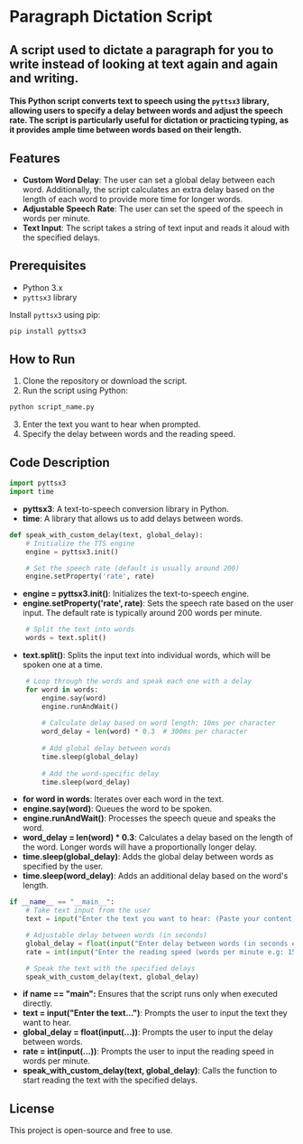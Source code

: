 # Paragraph Dictation Script
## A script used to dictate a paragraph for you to write instead of looking at text again and again and writing.
#### This Python script converts text to speech using the `pyttsx3` library, allowing users to specify a delay between words and adjust the speech rate. The script is particularly useful for dictation or practicing typing, as it provides ample time between words based on their length.

## Features

- **Custom Word Delay**: The user can set a global delay between each word. Additionally, the script calculates an extra delay based on the length of each word to provide more time for longer words.
- **Adjustable Speech Rate**: The user can set the speed of the speech in words per minute.
- **Text Input**: The script takes a string of text input and reads it aloud with the specified delays.

## Prerequisites

- Python 3.x
- `pyttsx3` library

Install `pyttsx3` using pip:

```bash
pip install pyttsx3
```

## How to Run

1. Clone the repository or download the script.
2. Run the script using Python:

```bash
python script_name.py
```

3. Enter the text you want to hear when prompted.
4. Specify the delay between words and the reading speed.

## Code Description

```python
import pyttsx3
import time
```

- **pyttsx3**: A text-to-speech conversion library in Python.
- **time**: A library that allows us to add delays between words.

```python
def speak_with_custom_delay(text, global_delay):
    # Initialize the TTS engine
    engine = pyttsx3.init()

    # Set the speech rate (default is usually around 200)
    engine.setProperty('rate', rate)
```

- **engine = pyttsx3.init()**: Initializes the text-to-speech engine.
- **engine.setProperty('rate', rate)**: Sets the speech rate based on the user input. The default rate is typically around 200 words per minute.

```python
    # Split the text into words
    words = text.split()
```

- **text.split()**: Splits the input text into individual words, which will be spoken one at a time.

```python
    # Loop through the words and speak each one with a delay
    for word in words:
        engine.say(word)
        engine.runAndWait()
        
        # Calculate delay based on word length: 10ms per character
        word_delay = len(word) * 0.3  # 300ms per character
        
        # Add global delay between words
        time.sleep(global_delay)
        
        # Add the word-specific delay
        time.sleep(word_delay)
```

- **for word in words**: Iterates over each word in the text.
- **engine.say(word)**: Queues the word to be spoken.
- **engine.runAndWait()**: Processes the speech queue and speaks the word.
- **word_delay = len(word) * 0.3**: Calculates a delay based on the length of the word. Longer words will have a proportionally longer delay.
- **time.sleep(global_delay)**: Adds the global delay between words as specified by the user.
- **time.sleep(word_delay)**: Adds an additional delay based on the word's length.

```python
if __name__ == "__main__":
    # Take text input from the user
    text = input("Enter the text you want to hear: (Paste your content) ")

    # Adjustable delay between words (in seconds)
    global_delay = float(input("Enter delay between words (in seconds e.g: 0.5 = 500ms): "))
    rate = int(input("Enter the reading speed (words per minute e.g: 150): "))

    # Speak the text with the specified delays
    speak_with_custom_delay(text, global_delay)
```

- **if __name__ == "__main__":** Ensures that the script runs only when executed directly.
- **text = input("Enter the text...")**: Prompts the user to input the text they want to hear.
- **global_delay = float(input(...))**: Prompts the user to input the delay between words.
- **rate = int(input(...))**: Prompts the user to input the reading speed in words per minute.
- **speak_with_custom_delay(text, global_delay)**: Calls the function to start reading the text with the specified delays.

## License
This project is open-source and free to use.
